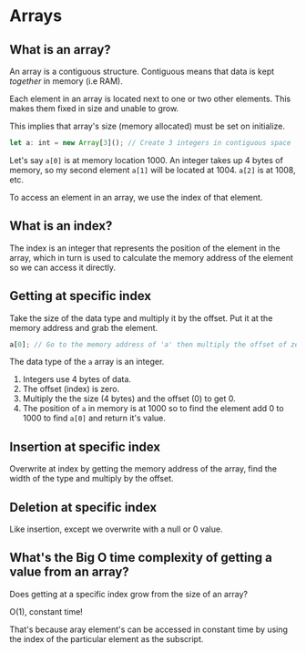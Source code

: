 # Arrays

## What is an array?

An array is a contiguous structure. Contiguous means that data is kept _together_ in memory (i.e RAM).

Each element in an array is located next to one or two other elements. This makes them fixed in size and unable to grow.

This implies that array's size (memory allocated) must be set on initialize.

```typescript
let a: int = new Array[3](); // Create 3 integers in contiguous space
```

Let's say `a[0]` is at memory location 1000. An integer takes up 4 bytes of memory, so my second element `a[1]` will be located at 1004. `a[2]` is at 1008, etc.

To access an element in an array, we use the index of that element.

## What is an index?

The index is an integer that represents the position of the element in the array, which in turn is used to calculate the memory address of the element so we can access it directly.

## Getting at specific index

Take the size of the data type and multiply it by the offset. Put it at the memory address and grab the element.

```typescript
a[0]; // Go to the memory address of 'a' then multiply the offset of zero multipied by how big this array's type.
```

The data type of the `a` array is an integer.

1. Integers use 4 bytes of data.
2. The offset (index) is zero.
3. Multiply the the size (4 bytes) and the offset (0) to get 0.
4. The position of `a` in memory is at 1000 so to find the element add 0 to 1000 to find `a[0]` and return it's value.

## Insertion at specific index

Overwrite at index by getting the memory address of the array, find the width of the type and multiply by the offset.

## Deletion at specific index

Like insertion, except we overwrite with a null or 0 value.

## What's the Big O time complexity of getting a value from an array?

Does getting at a specific index grow from the size of an array?

O(1), constant time!

That's because aray element's can be accessed in constant time by using the index of the particular element as the subscript.
